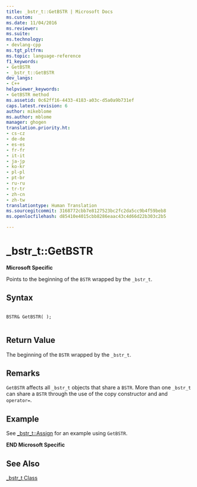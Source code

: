 ```yaml
---
title: _bstr_t::GetBSTR | Microsoft Docs
ms.custom: 
ms.date: 11/04/2016
ms.reviewer: 
ms.suite: 
ms.technology:
- devlang-cpp
ms.tgt_pltfrm: 
ms.topic: language-reference
f1_keywords:
- GetBSTR
- _bstr_t::GetBSTR
dev_langs:
- C++
helpviewer_keywords:
- GetBSTR method
ms.assetid: 0c62ff16-4433-4183-a03c-d5a0a9b731ef
caps.latest.revision: 6
author: mikeblome
ms.author: mblome
manager: ghogen
translation.priority.ht:
- cs-cz
- de-de
- es-es
- fr-fr
- it-it
- ja-jp
- ko-kr
- pl-pl
- pt-br
- ru-ru
- tr-tr
- zh-cn
- zh-tw
translationtype: Human Translation
ms.sourcegitcommit: 3168772cbb7e8127523bc2fc2da5cc9b4f59beb8
ms.openlocfilehash: d85410e4015cbb8286eaac43c4d66d22b303c2b5

---
```

# _bstr_t::GetBSTR
**Microsoft Specific**  
  
 Points to the beginning of the `BSTR` wrapped by the `_bstr_t`.  
  
## Syntax  
  
```  
  
BSTR& GetBSTR( );  
  
```  
  
## Return Value  
 The beginning of the `BSTR` wrapped by the `_bstr_t`.  
  
## Remarks  
 `GetBSTR` affects all `_bstr_t` objects that share a `BSTR`. More than one `_bstr_t` can share a `BSTR` through the use of the copy constructor and and `operator=`.  
  
## Example  
 See [_bstr_t::Assign](../cpp/bstr-t-assign.md) for an example using `GetBSTR`.  
  
 **END Microsoft Specific**  
  
## See Also  
 [_bstr_t Class](../cpp/bstr-t-class.md)


<!--HONumber=Jan17_HO1-->



